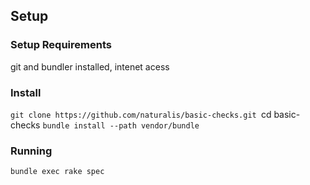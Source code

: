 ## Setup

### Setup Requirements
git and bundler installed, intenet acess

### Install
`git clone https://github.com/naturalis/basic-checks.git
`cd basic-checks
`bundle install --path vendor/bundle`

### Running
`bundle exec rake spec`
